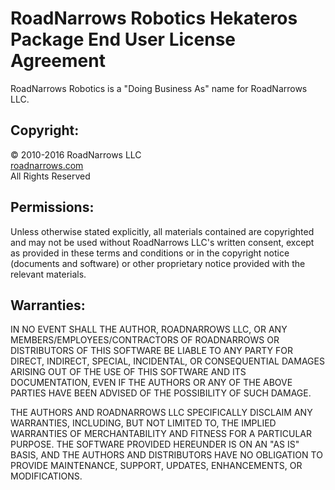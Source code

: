 # RoadNarrows Robotics Hekateros Package End User License Agreement
RoadNarrows Robotics is a "Doing Business As" name for RoadNarrows LLC.

## Copyright:
&#169; 2010-2016 RoadNarrows LLC<br>
[roadnarrows.com](http://roadnarrows.com)<br>
All Rights Reserved

## Permissions:
Unless otherwise stated explicitly, all materials contained are copyrighted
and may not be used without RoadNarrows LLC's written consent,
except as provided in these terms and conditions or in the copyright
notice (documents and software) or other proprietary notice provided with
the relevant materials.

## Warranties:
IN NO EVENT SHALL THE AUTHOR, ROADNARROWS LLC, OR ANY 
MEMBERS/EMPLOYEES/CONTRACTORS OF ROADNARROWS OR DISTRIBUTORS OF THIS SOFTWARE
BE LIABLE TO ANY PARTY FOR DIRECT, INDIRECT, SPECIAL, INCIDENTAL, OR
CONSEQUENTIAL DAMAGES ARISING OUT OF THE USE OF THIS SOFTWARE AND ITS
DOCUMENTATION, EVEN IF THE AUTHORS OR ANY OF THE ABOVE PARTIES HAVE BEEN
ADVISED OF THE POSSIBILITY OF SUCH DAMAGE.

THE AUTHORS AND  ROADNARROWS LLC SPECIFICALLY DISCLAIM ANY WARRANTIES,
INCLUDING, BUT NOT LIMITED TO, THE IMPLIED WARRANTIES OF MERCHANTABILITY AND
FITNESS FOR A PARTICULAR PURPOSE. THE SOFTWARE PROVIDED HEREUNDER IS ON AN
"AS IS" BASIS, AND THE AUTHORS AND DISTRIBUTORS HAVE NO OBLIGATION TO
PROVIDE MAINTENANCE, SUPPORT, UPDATES, ENHANCEMENTS, OR MODIFICATIONS.
